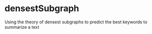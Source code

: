 # densestSubgraph
Using the theory of densest subgraphs to predict the best keywords to summarize a text
